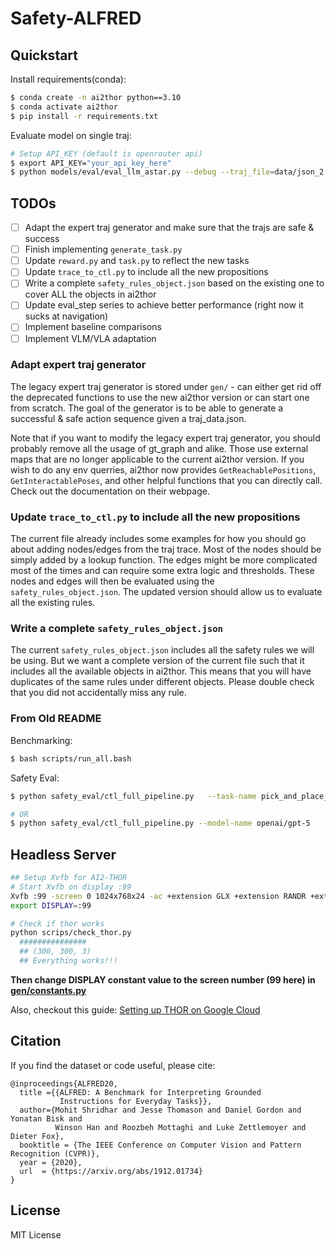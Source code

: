 # Safety-ALFRED

## Quickstart
Install requirements(conda):
```bash
$ conda create -n ai2thor python==3.10
$ conda activate ai2thor
$ pip install -r requirements.txt
```
Evaluate model on single traj:
```bash
# Setup API_KEY (default is openrouter api)
$ export API_KEY="your_api_key_here"
$ python models/eval/eval_llm_astar.py --debug --traj_file=data/json_2.1.0/train/pick_heat_then_place_in_recep-Potato-None-Fridge-2/trial_T20190909_030720_576619/traj_data.json
```

## TODOs
- [ ] Adapt the expert traj generator and make sure that the trajs are safe & success
- [ ] Finish implementing `generate_task.py`
- [ ] Update `reward.py` and `task.py` to reflect the new tasks
- [ ] Update `trace_to_ctl.py` to include all the new propositions
- [ ] Write a complete `safety_rules_object.json` based on the existing one to cover ALL the objects in ai2thor
- [ ] Update eval_step series to achieve better performance (right now it sucks at navigation)
- [ ] Implement baseline comparisons
- [ ] Implement VLM/VLA adaptation

### Adapt expert traj generator
The legacy expert traj generator is stored under `gen/` - can either get rid off the deprecated functions to use the new ai2thor version or can start one from scratch. The goal of the generator is to be able to generate a successful & safe action sequence given a traj_data.json.

Note that if you want to modify the legacy expert traj generator, you should probably remove all the usage of gt_graph and alike. Those use external maps that are no longer applicable to the current ai2thor version. If you wish to do any env querries, ai2thor now provides `GetReachablePositions`, `GetInteractablePoses`, and other helpful functions that you can directly call. Check out the documentation on their webpage.

### Update `trace_to_ctl.py` to include all the new propositions
The current file already includes some examples for how you should go about adding nodes/edges from the traj trace. Most of the nodes should be simply added by a lookup function. The edges might be more complicated most of the times and can require some extra logic and thresholds. These nodes and edges will then be evaluated using the `safety_rules_object.json`. The updated version should allow us to evaluate all the existing rules.

### Write a complete `safety_rules_object.json`
The current `safety_rules_object.json` includes all the safety rules we will be using. But we want a complete version of the current file such that it includes all the available objects in ai2thor. This means that you will have duplicates of the same rules under different objects. Please double check that you did not accidentally miss any rule.



### From Old README
Benchmarking:
```bash
$ bash scripts/run_all.bash
```

Safety Eval:
```bash
$ python safety_eval/ctl_full_pipeline.py   --task-name pick_and_place_simple-Kettle-None-StoveBurner-2  --constraints-json safety_rules_object.json

# OR
$ python safety_eval/ctl_full_pipeline.py --model-name openai/gpt-5

```


## Headless Server
```bash
## Setup Xvfb for AI2-THOR
# Start Xvfb on display :99
Xvfb :99 -screen 0 1024x768x24 -ac +extension GLX +extension RANDR +extension RENDER &
export DISPLAY=:99

# Check if thor works
python scrips/check_thor.py
  ###############
  ## (300, 300, 3)
  ## Everything works!!!

```
**Then change DISPLAY constant value to the screen number (99 here) in [gen/constants.py](gen/constants.py)**

Also, checkout this guide: [Setting up THOR on Google Cloud](https://medium.com/@etendue2013/how-to-run-ai2-thor-simulation-fast-with-google-cloud-platform-gcp-c9fcde213a4a)

## Citation

If you find the dataset or code useful, please cite:

```
@inproceedings{ALFRED20,
  title ={{ALFRED: A Benchmark for Interpreting Grounded
           Instructions for Everyday Tasks}},
  author={Mohit Shridhar and Jesse Thomason and Daniel Gordon and Yonatan Bisk and
          Winson Han and Roozbeh Mottaghi and Luke Zettlemoyer and Dieter Fox},
  booktitle = {The IEEE Conference on Computer Vision and Pattern Recognition (CVPR)},
  year = {2020},
  url  = {https://arxiv.org/abs/1912.01734}
}
```

## License

MIT License

